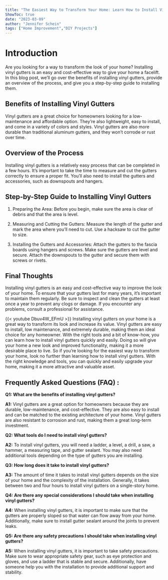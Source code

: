 ```yaml
---
title: "The Easiest Way to Transform Your Home: Learn How to Install Vinyl Gutters Now!"
ShowToc: true 
date: "2023-03-09"
author: "Jennifer Schein" 
tags: ["Home Improvement","DIY Projects"]
---
```

# Introduction
Are you looking for a way to transform the look of your home? Installing vinyl gutters is an easy and cost-effective way to give your home a facelift. In this blog post, we’ll go over the benefits of installing vinyl gutters, provide an overview of the process, and give you a step-by-step guide to installing them.

## Benefits of Installing Vinyl Gutters
Vinyl gutters are a great choice for homeowners looking for a low-maintenance and affordable option. They’re also lightweight, easy to install, and come in a variety of colors and styles. Vinyl gutters are also more durable than traditional aluminum gutters, and they won’t corrode or rust over time.

## Overview of the Process
Installing vinyl gutters is a relatively easy process that can be completed in a few hours. It’s important to take the time to measure and cut the gutters correctly to ensure a proper fit. You’ll also need to install the gutters and accessories, such as downspouts and hangers.

## Step-by-Step Guide to Installing Vinyl Gutters
1. Preparing the Area: Before you begin, make sure the area is clear of debris and that the area is level.

2. Measuring and Cutting the Gutters: Measure the length of the gutter and mark the area where you’ll need to cut. Use a hacksaw to cut the gutter to size.

3. Installing the Gutters and Accessories: Attach the gutters to the fascia boards using hangers and screws. Make sure the gutters are level and secure. Attach the downspouts to the gutter and secure them with screws or rivets.

## Final Thoughts
Installing vinyl gutters is an easy and cost-effective way to improve the look of your home. To ensure that your gutters last for many years, it’s important to maintain them regularly. Be sure to inspect and clean the gutters at least once a year to prevent any clogs or damage. If you encounter any problems, consult a professional for assistance.

{{< youtube Dbuv4W_EFmU >}} 
Installing vinyl gutters on your home is a great way to transform its look and increase its value. Vinyl gutters are easy to install, low maintenance, and extremely durable, making them an ideal choice for any homeowner. With the right tools and a bit of know-how, you can learn how to install vinyl gutters quickly and easily. Doing so will give your home a new look and improved functionality, making it a more desirable place to live. So if you’re looking for the easiest way to transform your home, look no further than learning how to install vinyl gutters. With the right knowledge and tools, you can quickly and easily upgrade your home, making it a more attractive and valuable asset.

## Frequently Asked Questions (FAQ) :
**Q1: What are the benefits of installing vinyl gutters?**

**A1:** Vinyl gutters are a great option for homeowners because they are durable, low-maintenance, and cost-effective. They are also easy to install and can be matched to the existing architecture of your home. Vinyl gutters are also resistant to corrosion and rust, making them a great long-term investment.

**Q2: What tools do I need to install vinyl gutters?**

**A2:** To install vinyl gutters, you will need a ladder, a level, a drill, a saw, a hammer, a measuring tape, and gutter sealant. You may also need additional tools depending on the type of gutters you are installing.

**Q3: How long does it take to install vinyl gutters?**

**A3:** The amount of time it takes to install vinyl gutters depends on the size of your home and the complexity of the installation. Generally, it takes between two and four hours to install vinyl gutters on a single-story home.

**Q4: Are there any special considerations I should take when installing vinyl gutters?**

**A4:** When installing vinyl gutters, it is important to make sure that the gutters are properly sloped so that water can flow away from your home. Additionally, make sure to install gutter sealant around the joints to prevent leaks.

**Q5: Are there any safety precautions I should take when installing vinyl gutters?**

**A5:** When installing vinyl gutters, it is important to take safety precautions. Make sure to wear appropriate safety gear, such as eye protection and gloves, and use a ladder that is stable and secure. Additionally, have someone help you with the installation to provide additional support and stability.





